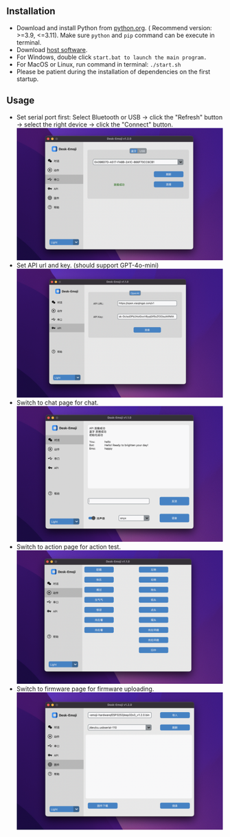 ## Installation

* Download and install Python from [python.org](https://www.python.org/). ( Recommend version: >=3.9, <=3.11). Make sure `python` and `pip` command can be execute in terminal.
* Download [host software](https://github.com/ideamark/desk-emoji/archive/refs/heads/main.zip).
* For Windows, double click `start.bat to launch the main program.`
* For MacOS or Linux, run command in terminal: `./start.sh`
* Please be patient during the installation of dependencies on the first startup.

## Usage

* Set serial port first: Select Bluetooth or USB -> click the "Refresh" button -> select the right device -> click the "Connect" button.
  ![1731337605099](../image/software_manual/1731337605099.png)
* Set API url and key. (should support GPT-4o-mini)
  ![1731337596886](../image/software_manual/1731337596886.png)
* Switch to chat page for chat.
  ![1731337588248](../image/software_manual/1731337588248.png)
* Switch to action page for action test.
  ![1732460764803](../image/software_manual/1732460764803.png)
* Switch to firmware page for firmware uploading.
  ![1732460764804](../image/software_manual/1732460764804.png)
